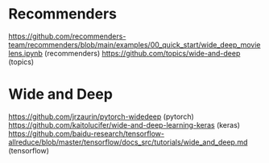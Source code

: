 # Recommenders
https://github.com/recommenders-team/recommenders/blob/main/examples/00_quick_start/wide_deep_movielens.ipynb (recommenders)
https://github.com/topics/wide-and-deep (topics)

# Wide and Deep 
https://github.com/jrzaurin/pytorch-widedeep (pytorch)
https://github.com/kaitolucifer/wide-and-deep-learning-keras (keras)
https://github.com/baidu-research/tensorflow-allreduce/blob/master/tensorflow/docs_src/tutorials/wide_and_deep.md (tensorflow)
